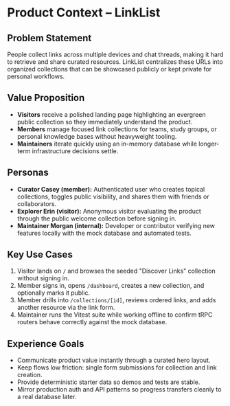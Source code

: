 # Product Context – LinkList

## Problem Statement

People collect links across multiple devices and chat threads, making it hard to retrieve and share curated resources. LinkList centralizes these URLs into organized collections that can be showcased publicly or kept private for personal workflows.

## Value Proposition

- **Visitors** receive a polished landing page highlighting an evergreen public collection so they immediately understand the product.
- **Members** manage focused link collections for teams, study groups, or personal knowledge bases without heavyweight tooling.
- **Maintainers** iterate quickly using an in-memory database while longer-term infrastructure decisions settle.

## Personas

- **Curator Casey (member):** Authenticated user who creates topical collections, toggles public visibility, and shares them with friends or collaborators.
- **Explorer Erin (visitor):** Anonymous visitor evaluating the product through the public welcome collection before signing in.
- **Maintainer Morgan (internal):** Developer or contributor verifying new features locally with the mock database and automated tests.

## Key Use Cases

1. Visitor lands on `/` and browses the seeded "Discover Links" collection without signing in.
2. Member signs in, opens `/dashboard`, creates a new collection, and optionally marks it public.
3. Member drills into `/collections/[id]`, reviews ordered links, and adds another resource via the link form.
4. Maintainer runs the Vitest suite while working offline to confirm tRPC routers behave correctly against the mock database.

## Experience Goals

- Communicate product value instantly through a curated hero layout.
- Keep flows low friction: single form submissions for collection and link creation.
- Provide deterministic starter data so demos and tests are stable.
- Mirror production auth and API patterns so progress transfers cleanly to a real database later.
